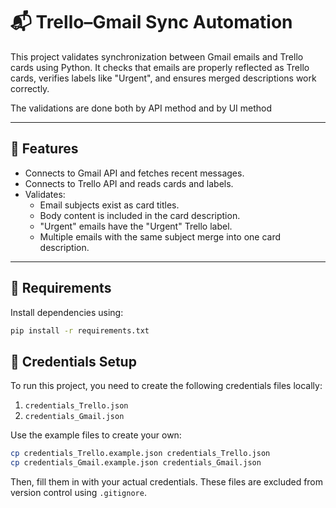 
# 📬 Trello–Gmail Sync Automation

This project validates synchronization between Gmail emails and Trello cards using Python.
It checks that emails are properly reflected as Trello cards, 
verifies labels like "Urgent", and ensures merged descriptions work correctly.

The validations are done both by API method and by UI method

---

## 🚀 Features

- Connects to Gmail API and fetches recent messages.
- Connects to Trello API and reads cards and labels.
- Validates:
  - Email subjects exist as card titles.
  - Body content is included in the card description.
  - "Urgent" emails have the "Urgent" Trello label.
  - Multiple emails with the same subject merge into one card description.

---

## 🧰 Requirements

Install dependencies using:

```bash
pip install -r requirements.txt
```



## 🔐 Credentials Setup

To run this project, you need to create the following credentials files locally:

1. `credentials_Trello.json`
2. `credentials_Gmail.json`

Use the example files to create your own:

```bash
cp credentials_Trello.example.json credentials_Trello.json
cp credentials_Gmail.example.json credentials_Gmail.json
```

Then, fill them in with your actual credentials. These files are excluded from version control using `.gitignore`.
